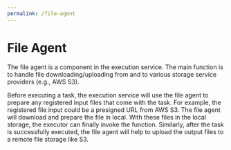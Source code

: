 ```yaml
---
permalink: /file-agent
---
```


# File Agent

The file agent is a component in the execution service. The main function is to
handle file downloading/uploading from and to various storage service providers
(e.g., AWS S3).

Before executing a task, the execution service will use the file agent to
prepare any registered input files that come with the task. For example, the
registered file input could be a presigned URL from AWS S3. The file agent will
download and prepare the file in local. With these files in the local storage,
the executor can finally invoke the function. Similarly, after the task is
successfully executed, the file agent will help to upload the output files to
a remote file storage like S3.
